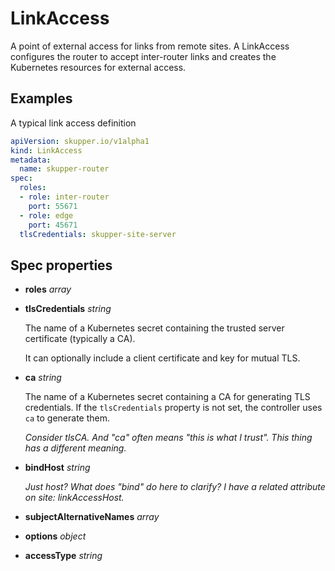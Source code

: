 # LinkAccess

A point of external access for links from remote sites.  A
LinkAccess configures the router to accept inter-router
links and creates the Kubernetes resources for external
access.

## Examples

A typical link access definition

~~~ yaml
apiVersion: skupper.io/v1alpha1
kind: LinkAccess
metadata:
  name: skupper-router
spec:
  roles:
  - role: inter-router
    port: 55671
  - role: edge
    port: 45671
  tlsCredentials: skupper-site-server
~~~
## Spec properties

- **roles** _array_

- **tlsCredentials** _string_

  The name of a Kubernetes secret containing the trusted
  server certificate (typically a CA).
  
  It can optionally include a client certificate and key for
  mutual TLS.
  

- **ca** _string_

  The name of a Kubernetes secret containing a CA for
  generating TLS credentials.  If the `tlsCredentials`
  property is not set, the controller uses `ca` to
  generate them.
  

  _Consider tlsCA.  And "ca" often means "this is what I trust".  This thing has a different meaning._

- **bindHost** _string_

  _Just host?  What does "bind" do here to clarify?  I have a related attribute on site: linkAccessHost._

- **subjectAlternativeNames** _array_

- **options** _object_

- **accessType** _string_
